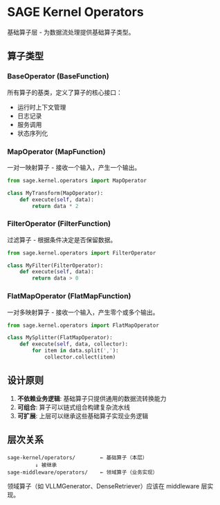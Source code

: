 # SAGE Kernel Operators

基础算子层 - 为数据流处理提供基础算子类型。

## 算子类型

### BaseOperator (BaseFunction)
所有算子的基类，定义了算子的核心接口：
- 运行时上下文管理
- 日志记录
- 服务调用
- 状态序列化

### MapOperator (MapFunction)
一对一映射算子 - 接收一个输入，产生一个输出。
```python
from sage.kernel.operators import MapOperator

class MyTransform(MapOperator):
    def execute(self, data):
        return data * 2
```

### FilterOperator (FilterFunction)
过滤算子 - 根据条件决定是否保留数据。
```python
from sage.kernel.operators import FilterOperator

class MyFilter(FilterOperator):
    def execute(self, data):
        return data > 0
```

### FlatMapOperator (FlatMapFunction)
一对多映射算子 - 接收一个输入，产生零个或多个输出。
```python
from sage.kernel.operators import FlatMapOperator

class MySplitter(FlatMapOperator):
    def execute(self, data, collector):
        for item in data.split(','):
            collector.collect(item)
```

## 设计原则

1. **不依赖业务逻辑**: 基础算子只提供通用的数据流转换能力
2. **可组合**: 算子可以链式组合构建复杂流水线
3. **可扩展**: 上层可以继承这些基础算子实现业务逻辑

## 层次关系

```
sage-kernel/operators/        ← 基础算子（本层）
         ↓ 被继承
sage-middleware/operators/    ← 领域算子（业务实现）
```

领域算子（如 VLLMGenerator、DenseRetriever）应该在 middleware 层实现。
